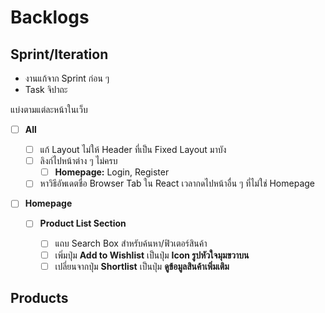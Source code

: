 # Backlogs

## Sprint/Iteration

- งานแก้จาก Sprint ก่อน ๆ
- Task จิปาถะ

แบ่งตามแต่ละหน้าในเว็บ

- [ ] **All**

  - [ ] แก้ Layout ไม่ให้ Header ที่เป็น Fixed Layout มาบัง
  - [ ] ลิงก์ไปหน้าต่าง ๆ ไม่ครบ
    - [ ] **Homepage:** Login, Register
  - [ ] หาวิธีอัพเดตชื่อ Browser Tab ใน React เวลากดไปหน้าอื่น ๆ ที่ไม่ใช่
        Homepage

- [ ] **Homepage**

  - [ ] **Product List Section**

    - [ ] แถบ Search Box สำหรับค้นหา/ฟิวเตอร์สินค้า
    - [ ] เพิ่มปุ่ม **Add to Wishlist** เป็นปุ่ม **Icon รูปหัวใจมุมขวาบน**
    - [ ] เปลี่ยนจากปุ่ม **Shortlist** เป็นปุ่ม **ดูข้อมูลสินค้าเพิ่มเติม**

## Products
